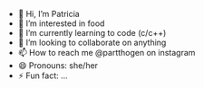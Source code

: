 - 👋 Hi, I’m Patricia
- 👀 I’m interested in food
- 🌱 I’m currently learning to code (c/c++)
- 💞️ I’m looking to collaborate on anything
- 📫 How to reach me @partthogen on instagram
- 😄 Pronouns: she/her
- ⚡ Fun fact: ...

<!---
Trics56/Trics56 is a ✨ special ✨ repository because its `README.md` (this file) appears on your GitHub profile.
You can click the Preview link to take a look at your changes.
--->
